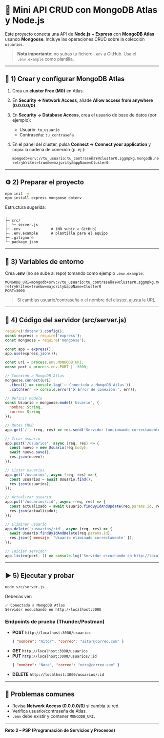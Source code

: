 # 🧠 Mini API CRUD con MongoDB Atlas y Node.js

Este proyecto conecta una API de **Node.js + Express** con **MongoDB Atlas** usando **Mongoose**. Incluye las operaciones CRUD sobre la colección `usuarios`.

> **Nota importante**: no subas tu fichero `.env` a GitHub. Usa el `.env.example` como plantilla.

---

## 🚀 1) Crear y configurar MongoDB Atlas

1. Crea un **cluster Free (M0)** en Atlas.
2. En **Security → Network Access**, añade **Allow access from anywhere (0.0.0.0/0)**.
3. En **Security → Database Access**, crea el usuario de base de datos (por ejemplo):
   - Usuario: `tu_usuario`
   - Contraseña: `tu_contraseña`

4. En el panel del cluster, pulsa **Connect → Connect your application** y copia la cadena de conexión (p. ej.):
   ```
   mongodb+srv://tu_usuario:tu_contraseñaY@cluster0.zggmpkg.mongodb.net/?retryWrites=true&w=majority&appName=Cluster0
   ```

---

## ⚙️ 2) Preparar el proyecto

```bash
npm init -y
npm install express mongoose dotenv
```

Estructura sugerida:
```
.
├─ src/
│  └─ server.js
├─ .env              # (NO subir a GitHub)
├─ .env.example      # plantilla para el equipo
├─ .gitignore
└─ package.json
```

---

## 🔑 3) Variables de entorno

Crea **.env** (no se sube al repo) tomando como ejemplo `.env.example`:

```env
MONGODB_URI=mongodb+srv://tu_usuario:tu_contraseñaY@cluster0.zggmpkg.mongodb.net/?retryWrites=true&w=majority&appName=Cluster0
PORT=3000
```

> Si cambias usuario/contraseña o el nombre del cluster, ajusta la URL.

---

## 🧩 4) Código del servidor (src/server.js)

```js
require('dotenv').config();
const express = require('express');
const mongoose = require('mongoose');

const app = express();
app.use(express.json());

const uri = process.env.MONGODB_URI;
const port = process.env.PORT || 3000;

// Conexión a MongoDB Atlas
mongoose.connect(uri)
  .then(() => console.log('✅ Conectado a MongoDB Atlas'))
  .catch(err => console.error('❌ Error de conexión:', err));

// Definir modelo
const Usuario = mongoose.model('Usuario', {
  nombre: String,
  correo: String
});

// Rutas CRUD
app.get('/', (req, res) => res.send('Servidor funcionando correctamente 🚀'));

// Crear usuario
app.post('/usuarios', async (req, res) => {
  const nuevo = new Usuario(req.body);
  await nuevo.save();
  res.json(nuevo);
});

// Listar usuarios
app.get('/usuarios', async (req, res) => {
  const usuarios = await Usuario.find();
  res.json(usuarios);
});

// Actualizar usuario
app.put('/usuarios/:id', async (req, res) => {
  const actualizado = await Usuario.findByIdAndUpdate(req.params.id, req.body, { new: true });
  res.json(actualizado);
});

// Eliminar usuario
app.delete('/usuarios/:id', async (req, res) => {
  await Usuario.findByIdAndDelete(req.params.id);
  res.json({ mensaje: 'Usuario eliminado correctamente' });
});

// Iniciar servidor
app.listen(port, () => console.log(`Servidor escuchando en http://localhost:${port}`));
```

---

## ▶️ 5) Ejecutar y probar

```bash
node src/server.js
```

Deberías ver:
```
✅ Conectado a MongoDB Atlas
Servidor escuchando en http://localhost:3000
```

### Endpoints de prueba (Thunder/Postman)
- **POST** `http://localhost:3000/usuarios`
  ```json
  { "nombre": "Aitor", "correo": "aitor@correo.com" }
  ```
- **GET** `http://localhost:3000/usuarios`
- **PUT** `http://localhost:3000/usuarios/:id`
  ```json
  { "nombre": "Nora", "correo": "nora@correo.com" }
  ```
- **DELETE** `http://localhost:3000/usuarios/:id`

---

## 🧯 Problemas comunes

- Revisa **Network Access (0.0.0.0/0)** si cambia tu red.
- Verifica usuario/contraseña de Atlas.
- `.env` debe existir y contener `MONGODB_URI`.

---

**Reto 2 – PSP (Programación de Servicios y Procesos)**  

